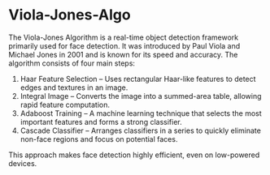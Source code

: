 # Viola-Jones-Algo
The Viola-Jones Algorithm is a real-time object detection framework primarily used for face
detection. It was introduced by Paul Viola and Michael Jones in 2001 and is known for its speed
and accuracy. The algorithm consists of four main steps:

1. Haar Feature Selection – Uses rectangular Haar-like features to detect edges and textures
in an image.
2. Integral Image – Converts the image into a summed-area table, allowing rapid feature
computation.
3. Adaboost Training – A machine learning technique that selects the most important
features and forms a strong classifier.
4. Cascade Classifier – Arranges classifiers in a series to quickly eliminate non-face regions
and focus on potential faces.

This approach makes face detection highly efficient, even on low-powered devices.

